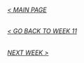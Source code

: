 ###### [< MAIN PAGE](https://hunoong.github.io/slave2-A/)
###### [< GO BACK TO WEEK 11](https://hunoong.github.io/slave2-A/week11/)
###### [NEXT WEEK >](https://hunoong.github.io/slave2-A/week12/)
